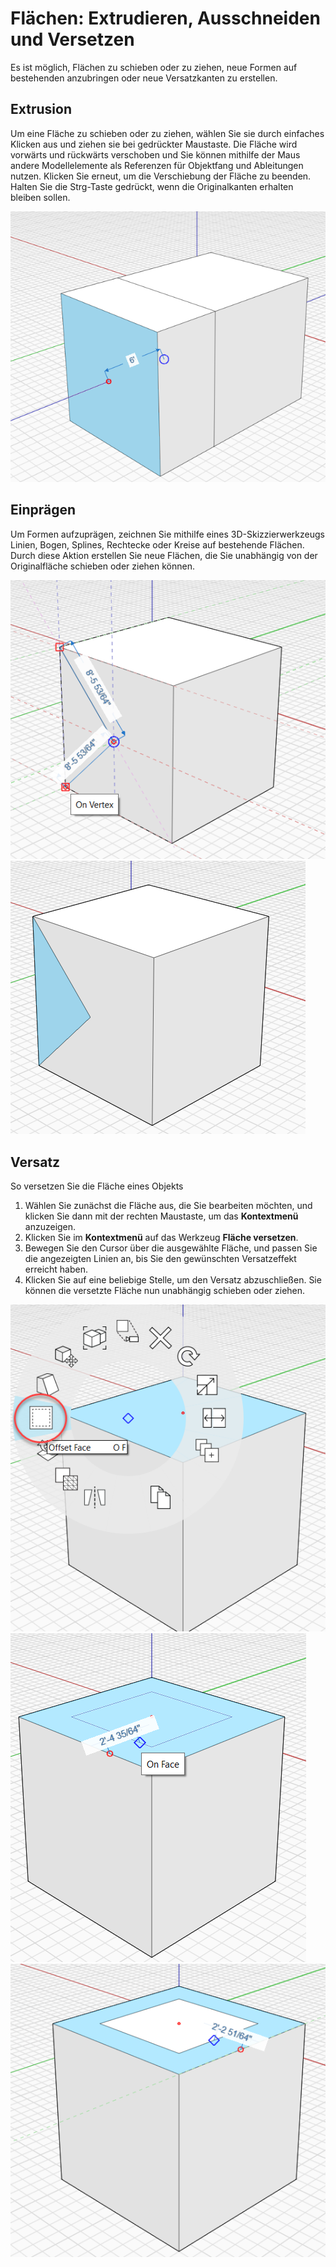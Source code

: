 # Flächen: Extrudieren, Ausschneiden und Versetzen

Es ist möglich, Flächen zu schieben oder zu ziehen, neue Formen auf bestehenden anzubringen oder neue Versatzkanten zu erstellen.

## Extrusion

Um eine Fläche zu schieben oder zu ziehen, wählen Sie sie durch einfaches Klicken aus und ziehen sie bei gedrückter Maustaste. Die Fläche wird vorwärts und rückwärts verschoben und Sie können mithilfe der Maus andere Modellelemente als Referenzen für Objektfang und Ableitungen nutzen. Klicken Sie erneut, um die Verschiebung der Fläche zu beenden. Halten Sie die Strg-Taste gedrückt, wenn die Originalkanten erhalten bleiben sollen.

![](<../.gitbook/assets/extrude (1).png>)

## Einprägen

Um Formen aufzuprägen, zeichnen Sie mithilfe eines 3D-Skizzierwerkzeugs Linien, Bogen, Splines, Rechtecke oder Kreise auf bestehende Flächen. Durch diese Aktion erstellen Sie neue Flächen, die Sie unabhängig von der Originalfläche schieben oder ziehen können.

![](../.gitbook/assets/imprint1.png)\
![](../.gitbook/assets/imprint2.png)

## Versatz

So versetzen Sie die Fläche eines Objekts

1. Wählen Sie zunächst die Fläche aus, die Sie bearbeiten möchten, und klicken Sie dann mit der rechten Maustaste, um das **Kontextmenü** anzuzeigen.&#x20;
2. Klicken Sie im **Kontextmenü** auf das Werkzeug **Fläche versetzen**.&#x20;
3. Bewegen Sie den Cursor über die ausgewählte Fläche, und passen Sie die angezeigten Linien an, bis Sie den gewünschten Versatzeffekt erreicht haben.
4. Klicken Sie auf eine beliebige Stelle, um den Versatz abzuschließen. Sie können die versetzte Fläche nun unabhängig schieben oder ziehen.

![](../.gitbook/assets/offset1.png)\
![](../.gitbook/assets/offset2.png)\
![](../.gitbook/assets/offset3.png)
